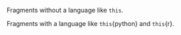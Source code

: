 Fragments without a language like `this`.

Fragments with a language like `this`{python} and `this`{r}.
